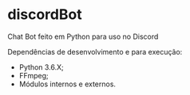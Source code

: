 # discordBot

Chat Bot feito em Python para uso no Discord

Dependências de desenvolvimento e para execução:
- Python 3.6.X;
- FFmpeg;
- Módulos internos e externos.